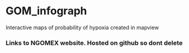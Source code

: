 # GOM_infograph
Interactive maps of probability of hypoxia created in mapview

### Links to NGOMEX website. Hosted on github so dont delete
